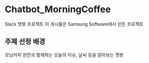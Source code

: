 Chatbot_MorningCoffee
=====================
Slack 챗봇 프로젝트
이 게시물은 Samsung Software에서 만든 프로젝트

주제 선정 배경
-------------




모닝커피 한잔과 함께하는 오늘의 이슈, 날씨 등을 알아보는 챗봇
